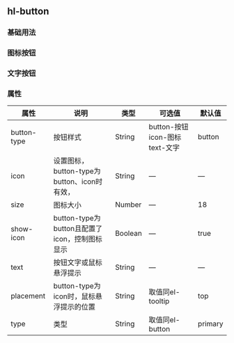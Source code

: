 <!-- ---
title: 按钮
--- -->

## hl-button

### 基础用法

<hl-demo-button />

### 图标按钮

<hl-demo-button-icon/>

### 文字按钮

<hl-demo-button-text/>

### 属性

| 属性        | 说明                                          | 类型    | 可选值                          | 默认值  |
| ----------- | --------------------------------------------- | ------- | ------------------------------- | ------- |
| button-type | 按钮样式                                      | String  | button-按钮 icon-图标 text-文字 | button  |
| icon        | 设置图标，button-type为button、icon时有效，   | String  | —                               | —       |
| size        | 图标大小                                      | Number  | —                               | 18      |
| show-icon   | button-type为button且配置了icon，控制图标显示 | Boolean | —                               | true    |
| text        | 按钮文字或鼠标悬浮提示                        | String  | —                               | —       |
| placement   | button-type为icon时，鼠标悬浮提示的位置       | String  | 取值同el-tooltip                | top     |
| type        | 类型                                          | String  | 取值同el-button                 | primary |
